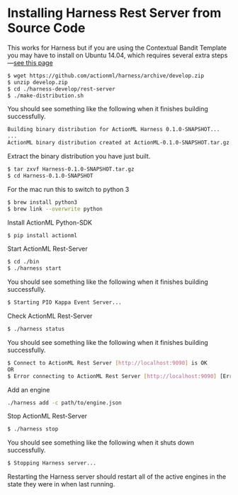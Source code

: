 # Installing Harness Rest Server from Source Code

This works for Harness but if you are using the Contextual Bandit Template you may have to install on Ubuntu 14.04, which requires several extra steps&mdash;[see this page](https://github.com/actionml/harness/blob/develop/rest-server/install_ubuntu_14.md)

```bash
$ wget https://github.com/actionml/harness/archive/develop.zip
$ unzip develop.zip
$ cd ./harness-develop/rest-server
$ ./make-distribution.sh
```

You should see something like the following when it finishes building successfully.

```bash
Building binary distribution for ActionML Harness 0.1.0-SNAPSHOT...
...
ActionML binary distribution created at ActionML-0.1.0-SNAPSHOT.tar.gz
```

Extract the binary distribution you have just built.

```bash
$ tar zxvf Harness-0.1.0-SNAPSHOT.tar.gz
$ cd Harness-0.1.0-SNAPSHOT
```

For the mac run this to switch to python 3

```bash
$ brew install python3
$ brew link --overwrite python
```

Install ActionML Python-SDK

```bash
$ pip install actionml
```

Start ActionML Rest-Server

```bash
$ cd ./bin
$ ./harness start
```

You should see something like the following when it finishes building successfully.

```bash
$ Starting PIO Kappa Event Server...
```

Check ActionML Rest-Server

```bash
$ ./harness status
```

You should see something like the following when it finishes building successfully.

```bash
$ Connect to ActionML Rest Server [http://localhost:9090] is OK
OR
$ Error connecting to ActionML Rest Server [http://localhost:9090] [Errno 111] Connection refused
```

Add an engine

```bash
./harness add -c path/to/engine.json
```

Stop ActionML Rest-Server

```bash
$ ./harness stop
```

You should see something like the following when it shuts down successfully.

```bash
$ Stopping Harness server... 
```

Restarting the Harness server should restart all of the active engines in the state they were in when last running.
